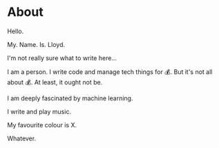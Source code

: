 # About

Hello.

My. Name. Is. Lloyd.

I'm not really sure what to write here...

I am a person. I write code and manage tech things for 💰. But it's not all about 💰. At least, it ought not be.

I am deeply fascinated by machine learning.

I write and play music.

My favourite colour is X.

Whatever.

